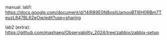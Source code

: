 manual: 
lab1:
https://docs.google.com/document/d/14IR89E0N8osljUamooBTI6H0RBm7TeuzL847BL62eOw/edit?usp=sharing

lab2 (extra):
https://github.com/mashaeg/Observability_2024/tree/zabbix/zabbix-setup
